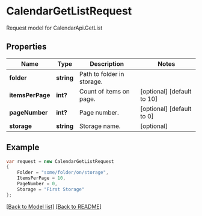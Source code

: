 
# CalendarGetListRequest

Request model for CalendarApi.GetList

## Properties

Name | Type | Description  | Notes
------------- | ------------- | ------------- | -------------
**folder** |**string**|Path to folder in storage. |
**itemsPerPage** |**int?**|Count of items on page. |[optional] [default to 10]
**pageNumber** |**int?**|Page number. |[optional] [default to 0]
**storage** |**string**|Storage name. |[optional] 

## Example
```csharp
var request = new CalendarGetListRequest
{ 
    Folder = "some/folder/on/storage",
    ItemsPerPage = 10,
    PageNumber = 0,
    Storage = "First Storage"
};
```

[[Back to Model list]](Models.md) [[Back to README]](README.md)
